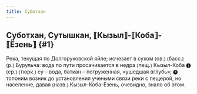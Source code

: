 ```yaml
---
title: Суботхан
---
```

## Суботхан, Сутышкан, ⟦Кызыл⟧-⟦Коба⟧-⟦Ёзень⟧ {#1}

Река, текущая по Долгоруковской яйле; исчезает в сухом ⦅ов.⦆ ⦅басс.⦆ ⦅р.⦆ Бурульча: вода по пути просачивается в недра ⦅пещ.⦆ Кызыл-Коба ❶ ⦅ср.⦆ ⦅тюрк.⦆ су – вода, баткан – погруженная, «ушедшая вглубь»; ❸ топоним возник до установления учеными связи реки с пещерой, но население, давая ⦅назв.⦆ Кызыл-Коба-Езень, очевидно, знало об этом.
